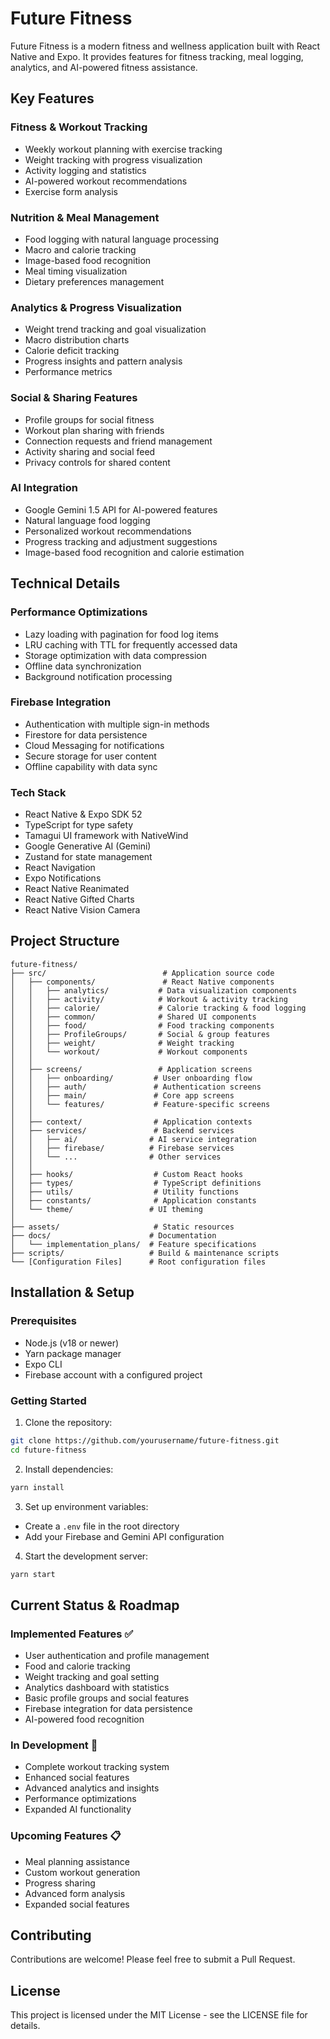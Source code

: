 # Future Fitness

Future Fitness is a modern fitness and wellness application built with React Native and Expo. It provides features for fitness tracking, meal logging, analytics, and AI-powered fitness assistance.

## Key Features

### Fitness & Workout Tracking
- Weekly workout planning with exercise tracking
- Weight tracking with progress visualization
- Activity logging and statistics
- AI-powered workout recommendations
- Exercise form analysis

### Nutrition & Meal Management
- Food logging with natural language processing
- Macro and calorie tracking
- Image-based food recognition
- Meal timing visualization
- Dietary preferences management

### Analytics & Progress Visualization
- Weight trend tracking and goal visualization
- Macro distribution charts
- Calorie deficit tracking
- Progress insights and pattern analysis
- Performance metrics

### Social & Sharing Features
- Profile groups for social fitness
- Workout plan sharing with friends
- Connection requests and friend management
- Activity sharing and social feed
- Privacy controls for shared content

### AI Integration
- Google Gemini 1.5 API for AI-powered features
- Natural language food logging
- Personalized workout recommendations
- Progress tracking and adjustment suggestions
- Image-based food recognition and calorie estimation

## Technical Details

### Performance Optimizations
- Lazy loading with pagination for food log items
- LRU caching with TTL for frequently accessed data
- Storage optimization with data compression
- Offline data synchronization
- Background notification processing

### Firebase Integration
- Authentication with multiple sign-in methods
- Firestore for data persistence
- Cloud Messaging for notifications
- Secure storage for user content
- Offline capability with data sync

### Tech Stack
- React Native & Expo SDK 52
- TypeScript for type safety
- Tamagui UI framework with NativeWind
- Google Generative AI (Gemini)
- Zustand for state management
- React Navigation
- Expo Notifications
- React Native Reanimated
- React Native Gifted Charts
- React Native Vision Camera

## Project Structure
```
future-fitness/
├── src/                          # Application source code
│   ├── components/               # React Native components
│   │   ├── analytics/           # Data visualization components
│   │   ├── activity/            # Workout & activity tracking
│   │   ├── calorie/             # Calorie tracking & food logging
│   │   ├── common/              # Shared UI components
│   │   ├── food/                # Food tracking components
│   │   ├── ProfileGroups/       # Social & group features
│   │   ├── weight/              # Weight tracking
│   │   └── workout/             # Workout components
│   │
│   ├── screens/                 # Application screens
│   │   ├── onboarding/         # User onboarding flow
│   │   ├── auth/               # Authentication screens
│   │   ├── main/               # Core app screens
│   │   └── features/           # Feature-specific screens
│   │
│   ├── context/                # Application contexts
│   ├── services/               # Backend services
│   │   ├── ai/                # AI service integration
│   │   ├── firebase/          # Firebase services
│   │   └── ...                # Other services
│   │
│   ├── hooks/                  # Custom React hooks
│   ├── types/                  # TypeScript definitions
│   ├── utils/                  # Utility functions
│   ├── constants/              # Application constants
│   └── theme/                 # UI theming
│
├── assets/                     # Static resources
├── docs/                      # Documentation
│   └── implementation_plans/  # Feature specifications
├── scripts/                   # Build & maintenance scripts
└── [Configuration Files]      # Root configuration files
```

## Installation & Setup

### Prerequisites
- Node.js (v18 or newer)
- Yarn package manager
- Expo CLI
- Firebase account with a configured project

### Getting Started
1. Clone the repository:
```bash
git clone https://github.com/yourusername/future-fitness.git
cd future-fitness
```

2. Install dependencies:
```bash
yarn install
```

3. Set up environment variables:
- Create a `.env` file in the root directory
- Add your Firebase and Gemini API configuration

4. Start the development server:
```bash
yarn start
```

## Current Status & Roadmap

### Implemented Features ✅
- User authentication and profile management
- Food and calorie tracking
- Weight tracking and goal setting
- Analytics dashboard with statistics
- Basic profile groups and social features
- Firebase integration for data persistence
- AI-powered food recognition

### In Development 🔄
- Complete workout tracking system
- Enhanced social features
- Advanced analytics and insights
- Performance optimizations
- Expanded AI functionality

### Upcoming Features 📋
- Meal planning assistance
- Custom workout generation
- Progress sharing
- Advanced form analysis
- Expanded social features

## Contributing
Contributions are welcome! Please feel free to submit a Pull Request.

## License
This project is licensed under the MIT License - see the LICENSE file for details.
